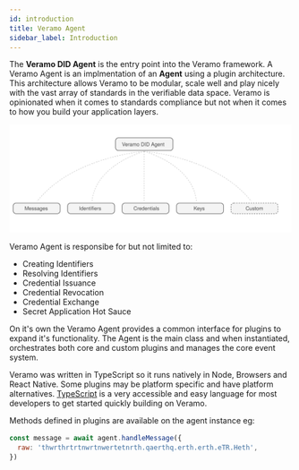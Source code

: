 ```yaml
---
id: introduction
title: Veramo Agent
sidebar_label: Introduction
---
```


The **Veramo DID Agent** is the entry point into the Veramo framework. A Veramo Agent is an implmentation of an **Agent** using a plugin architecture. This architecture allows Veramo to be modular, scale well and play nicely with the vast array of standards in the verifiable data space. Veramo is opinionated when it comes to standards compliance but not when it comes to how you build your application layers.

![img](../../static/img/diagrams/veramo_agent_simple.svg)

Veramo Agent is responsibe for but not limited to:

- Creating Identifiers
- Resolving Identifiers
- Credential Issuance
- Credential Revocation
- Credential Exchange
- Secret Application Hot Sauce

On it's own the Veramo Agent provides a common interface for plugins to expand it's functionality. The Agent is the main class and when instantiated, orchestrates both core and custom plugins and manages the core event system.

Veramo was written in TypeScript so it runs natively in Node, Browsers and React Native. Some plugins may be platform specific and have platform alternatives. [TypeScript](https://www.typescriptlang.org/) is a very accessible and easy language for most developers to get started quickly building on Veramo.

Methods defined in plugins are available on the agent instance eg:

```javascript
const message = await agent.handleMessage({
  raw: 'thwrthrtrtnwrtnwertetnrth.qaerthq.erth.erth.eTR.Heth',
})
```
